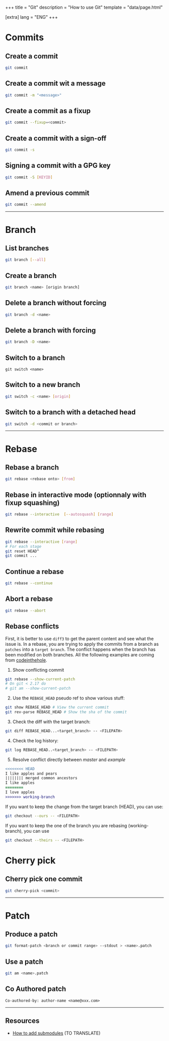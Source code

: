 +++
title = "Git"
description = "How to use Git"
template = "data/page.html"

[extra]
lang = "ENG"
+++

# Commits

## Create a commit

```sh
git commit
```

## Create a commit wit a message

```sh
git commit -m "<message>"
```

## Create a commit as a fixup

```sh
git commit --fixup=<commit>
```

## Create a commit with a sign-off

```sh
git commit -s
```

## Signing a commit with a GPG key

```sh
git commit -S [KEYID]
```

## Amend a previous commit

```sh
git commit --amend
```

<hr />

# Branch

## List branches

```sh
git branch [--all]

```

## Create a branch

```sh
git branch <name> [origin branch]
```

## Delete a branch without forcing

```sh
git branch -d <name>
```

## Delete a branch with forcing

```sh
git branch -D <name>
```

## Switch to a branch

```
git switch <name>
```

## Switch to a new branch

```sh
git switch -c <name> [origin]
```

## Switch to a branch with a detached head

```sh
git switch -d <commit or branch>
```

<hr />

# Rebase

## Rebase a branch

```sh
git rebase <rebase onto> [from]
```

## Rebase in interactive mode (optionnaly with fixup squashing)

```sh
git rebase --interactive  [--autosquash] [range]
```

## Rewrite commit while rebasing

```sh
git rebase --interactive [range]
# For each stage
git reset HEAD^
git commit ...
```

## Continue a rebase

```sh
git rebase --continue
```

## Abort a rebase

```sh
git rebase --abort
```


## Rebase conflicts

First, it is better to use `diff3` to get the parent content and see what the issue is. In a rebase,
you are trying to apply the commits from a branch as `patches` into a `target branch`. The conflict
happens when the branch has been modified on both branches. All the following examples are coming
from [codeinthehole](https://codeinthehole.com/guides/resolving-conflicts-during-a-git-rebase/).

1. Show conflicting commit

```sh
git rebase --show-current-patch
# On git < 2.17 do
# git am --show-current-patch

```
2. Use the `REBASE_HEAD` pseudo ref to show various stuff:
```sh
git show REBASE_HEAD # View the current commit
git rev-parse REBASE_HEAD # Show the sha of the commit
```
3. Check the diff with the target branch:
```sh
git diff REBASE_HEAD...<target_branch> -- <FILEPATH>
```
4. Check the log history:
```sh
git log REBASE_HEAD..<target_branch> -- <FILEPATH>
```
5. Resolve conflict directly between _master_ and _example_
```diff
<<<<<<<< HEAD
I like apples and pears
|||||||| merged common ancestors
I like apples
========
I love apples
>>>>>>> working-branch
```
If you want to keep the change from the target branch (HEAD), you can use:
```sh
git checkout --ours -- <FILEPATH>
```
If you want to keep the one of the branch you are rebasing (working-branch), you can use 
```sh
git checkout --theirs -- <FILEPATH>
```



# Cherry pick

## Cherry pick one commit

```sh
git cherry-pick <commit>
```

<hr />

# Patch

## Produce a patch

```sh
git format-patch <branch or commit range> --stdout > <name>.patch
```

## Use a patch

```sh
git am <name>.patch
```

## Co Authored patch

```
Co-authored-by: author-name <name@xxx.com>
```

<hr />

## Resources

* [How to add submodules](https://devconnected.com/how-to-add-and-update-git-submodules/) (TO TRANSLATE)
